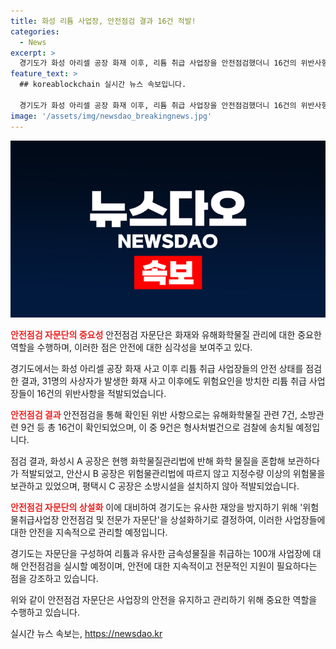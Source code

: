 ```yaml
---
title: 화성 리튬 사업장, 안전점검 결과 16건 적발!
categories:
  - News
excerpt: >
  경기도가 화성 아리셀 공장 화재 이후, 리튬 취급 사업장을 안전점검했더니 16건의 위반사항을 발견함. 9건은 검찰에 송치될 예정이며, 화학물질 관련 위반 사례 등이 확인됨. 경기도는 안전점검반을 상설화하고, 전문가 자문단을 구성하여 안전점검을 실시하기로 결정함. 12일부터 25일까지 100개소의 사업장을 대상으로 안전점검 예정.
feature_text: >
  ## koreablockchain 실시간 뉴스 속보입니다.

  경기도가 화성 아리셀 공장 화재 이후, 리튬 취급 사업장을 안전점검했더니 16건의 위반사항을 발견함. 9건은 검찰에 송치될 예정이며, 화학물질 관련 위반 사례 등이 확인됨. 경기도는 안전점검반을 상설화하고, 전문가 자문단을 구성하여 안전점검을 실시하기로 결정함. 12일부터 25일까지 100개소의 사업장을 대상으로 안전점검 예정.
image: '/assets/img/newsdao_breakingnews.jpg'
---
```


<p><img src="/assets/img/newsdao_breakingnews.jpg" alt="koreablockchain 속보" /></p>

<p><b><span style="color: #ee2323;">안전점검 자문단의 중요성</span></b>
안전점검 자문단은 화재와 유해화학물질 관리에 대한 중요한 역할을 수행하며, 이러한 점은 안전에 대한 심각성을 보여주고 있다.</p>

<p data-ke-size="size16">경기도에서는 화성 아리셀 공장 화재 사고 이후 리튬 취급 사업장들의 안전 상태를 점검한 결과, 31명의 사상자가 발생한 화재 사고 이후에도 위험요인을 방치한 리튬 취급 사업장들이 16건의 위반사항을 적발되었습니다.</p>

<p><b><span style="color: #ee2323;">안전점검 결과</span></b>
안전점검을 통해 확인된 위반 사항으로는 유해화학물질 관련 7건, 소방관련 9건 등 총 16건이 확인되었으며, 이 중 9건은 형사처벌건으로 검찰에 송치될 예정입니다.</p>

<p data-ke-size="size16">점검 결과, 화성시 A 공장은 현행 화학물질관리법에 반해 화학 물질을 혼합해 보관하다가 적발되었고, 안산시 B 공장은 위험물관리법에 따르지 않고 지정수량 이상의 위험물을 보관하고 있었으며, 평택시 C 공장은 소방시설을 설치하지 않아 적발되었습니다.</p>

<p><b><span style="color: #ee2323;">안전점검 자문단의 상설화</span></b>
이에 대비하여 경기도는 유사한 재앙을 방지하기 위해 '위험물취급사업장 안전점검 및 전문가 자문단'을 상설화하기로 결정하여, 이러한 사업장들에 대한 안전을 지속적으로 관리할 예정입니다.</p>

<p data-ke-size="size16">경기도는 자문단을 구성하여 리튬과 유사한 금속성물질을 취급하는 100개 사업장에 대해 안전점검을 실시할 예정이며, 안전에 대한 지속적이고 전문적인 지원이 필요하다는 점을 강조하고 있습니다.</p>

<p>위와 같이 안전점검 자문단은 사업장의 안전을 유지하고 관리하기 위해 중요한 역할을 수행하고 있습니다.</p>
실시간 뉴스 속보는, <a href="https://newsdao.kr" rel="dofollow">https://newsdao.kr</a>


